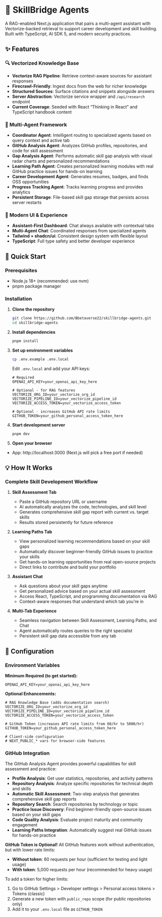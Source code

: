 # 🚀 SkillBridge Agents

A RAG-enabled Next.js application that pairs a multi-agent assistant with Vectorize-backed retrieval to support career development and skill building. Built with TypeScript, AI SDK 5, and modern security practices.

## ✨ Features

### 🔍 Vectorized Knowledge Base
- **Vectorize RAG Pipeline**: Retrieve context-aware sources for assistant responses
- **Firecrawl-Friendly**: Ingest docs from the web for richer knowledge
- **Structured Sources**: Surface citations and snippets alongside answers
- **Server Abstraction**: Vectorize service wrapper and `/api/research` endpoint
- **Current Coverage**: Seeded with React “Thinking in React” and TypeScript handbook content

### 🤖 Multi-Agent Framework
- **Coordinator Agent**: Intelligent routing to specialized agents based on query context and active tab
- **GitHub Analysis Agent**: Analyzes GitHub profiles, repositories, and code for skill assessment
- **Gap Analysis Agent**: Performs automatic skill gap analysis with visual radar charts and personalized recommendations
- **Learning Path Agent**: Creates personalized learning modules with real GitHub practice issues for hands-on learning
- **Career Development Agent**: Generates resumes, badges, and finds OSS opportunities
- **Progress Tracking Agent**: Tracks learning progress and provides analytics
- **Persistent Storage**: File-based skill gap storage that persists across server restarts

### 🎨 Modern UI & Experience
- **Assistant-First Dashboard**: Chat always available with contextual tabs
- **Multi-Agent Chat**: Coordinated responses from specialized agents
- **Tailwind + shadcn/ui**: Consistent design system with flexible layout
- **TypeScript**: Full type safety and better developer experience

## 🚀 Quick Start

### Prerequisites

- Node.js 18+ (recommended: use nvm)
- pnpm package manager

### Installation

1. **Clone the repository**
   ```bash
   git clone https://github.com/Bbetaverse22/skillbridge-agents.git
   cd skillbridge-agents
   ```

2. **Install dependencies**
   ```bash
   pnpm install
   ```

3. **Set up environment variables**
   ```bash
   cp .env.example .env.local
   ```
   
   Edit `.env.local` and add your API keys:
   ```env
   # Required
   OPENAI_API_KEY=your_openai_api_key_here
   
   # Optional - for RAG features
   VECTORIZE_ORG_ID=your_vectorize_org_id
   VECTORIZE_PIPELINE_ID=your_vectorize_pipeline_id
   VECTORIZE_ACCESS_TOKEN=your_vectorize_access_token
   
   # Optional - increases GitHub API rate limits
   GITHUB_TOKEN=your_github_personal_access_token_here
   ```

4. **Start development server**
   ```bash
   pnpm dev
   ```

5. **Open your browser**
- App: http://localhost:3000 (Next.js will pick a free port if needed)

## 💡 How It Works

### Complete Skill Development Workflow

1. **Skill Assessment Tab** 
   - Paste a GitHub repository URL or username
   - AI automatically analyzes the code, technologies, and skill level
   - Generates comprehensive skill gap report with current vs. target skills
   - Results stored persistently for future reference

2. **Learning Paths Tab**
   - View personalized learning recommendations based on your skill gaps
   - Automatically discover beginner-friendly GitHub issues to practice your skills
   - Get hands-on learning opportunities from real open-source projects
   - Direct links to contribute and build your portfolio

3. **Assistant Chat**
   - Ask questions about your skill gaps anytime
   - Get personalized advice based on your actual skill assessment
   - Access React, TypeScript, and programming documentation via RAG
   - Context-aware responses that understand which tab you're in

4. **Multi-Tab Experience**
   - Seamless navigation between Skill Assessment, Learning Paths, and Chat
   - Agent automatically routes queries to the right specialist
   - Persistent skill gap data accessible from any tab

## 🔧 Configuration

### Environment Variables

**Minimum Required (to get started):**
```env
OPENAI_API_KEY=your_openai_api_key_here
```

**Optional Enhancements:**
```env
# RAG Knowledge Base (adds documentation search)
VECTORIZE_ORG_ID=your_vectorize_org_id
VECTORIZE_PIPELINE_ID=your_vectorize_pipeline_id
VECTORIZE_ACCESS_TOKEN=your_vectorize_access_token

# GitHub Token (increases API rate limits from 60/hr to 5000/hr)
GITHUB_TOKEN=your_github_personal_access_token_here

# Client-side configuration
# NEXT_PUBLIC_* vars for browser-side features
```

### GitHub Integration

The GitHub Analysis Agent provides powerful capabilities for skill assessment and practice:

- **Profile Analysis**: Get user statistics, repositories, and activity patterns
- **Repository Analysis**: Analyze specific repositories for technical depth and skills
- **Automatic Skill Assessment**: Two-step analysis that generates comprehensive skill gap reports
- **Repository Search**: Search repositories by technology or topic
- **Practice Issue Discovery**: Find beginner-friendly open-source issues based on your skill gaps
- **Code Quality Analysis**: Evaluate project maturity and community engagement
- **Learning Paths Integration**: Automatically suggest real GitHub issues for hands-on practice

**GitHub Token is Optional!** All GitHub features work without authentication, but with lower rate limits:
- **Without token**: 60 requests per hour (sufficient for testing and light usage)
- **With token**: 5,000 requests per hour (recommended for heavy usage)

To add a token for higher limits:
1. Go to GitHub Settings > Developer settings > Personal access tokens > Tokens (classic)
2. Generate a new token with `public_repo` scope (for public repositories only)
3. Add it to your `.env.local` file as `GITHUB_TOKEN`